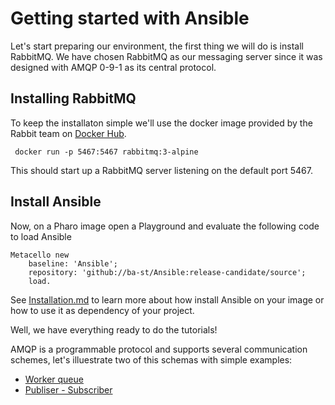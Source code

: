 # Getting started with Ansible

Let's start preparing our environment, the first thing we will do is install RabbitMQ. We have chosen RabbitMQ as our messaging server since it was designed with AMQP 0-9-1 as its central protocol.

## Installing RabbitMQ

To keep the installaton simple we'll use the docker image provided by the Rabbit team on [Docker Hub](https://hub.docker.com/_/rabbitmq). 

` docker run -p 5467:5467 rabbitmq:3-alpine`

This should start up a RabbitMQ server listening on the default port 5467. 

## Install Ansible

Now, on a Pharo image open a Playground and evaluate the following code to load Ansible

```smalltalk
Metacello new
	baseline: 'Ansible';
	repository: 'github://ba-st/Ansible:release-candidate/source';
	load.
```

See [Installation.md](Installation.md) to learn more about how install Ansible on your image or how to use it as dependency of your project.

Well, we have everything ready to do the tutorials!

AMQP is a programmable protocol and supports several communication schemes, let's illuestrate two of this schemas with simple examples:
- [Worker queue](WorkerQueue.md)
- [Publiser - Subscriber](PublisherSubscriber.md)
